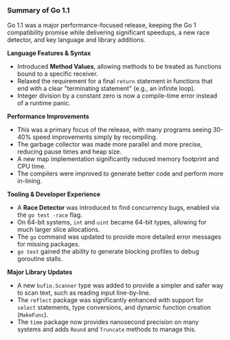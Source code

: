 ### Summary of Go 1.1

Go 1.1 was a major performance-focused release, keeping the Go 1 compatibility promise while delivering significant speedups, a new race detector, and key language and library additions.

**Language Features & Syntax**
*   Introduced **Method Values**, allowing methods to be treated as functions bound to a specific receiver.
*   Relaxed the requirement for a final `return` statement in functions that end with a clear "terminating statement" (e.g., an infinite loop).
*   Integer division by a constant zero is now a compile-time error instead of a runtime panic.

**Performance Improvements**
*   This was a primary focus of the release, with many programs seeing 30-40% speed improvements simply by recompiling.
*   The garbage collector was made more parallel and more precise, reducing pause times and heap size.
*   A new map implementation significantly reduced memory footprint and CPU time.
*   The compilers were improved to generate better code and perform more in-lining.

**Tooling & Developer Experience**
*   A **Race Detector** was introduced to find concurrency bugs, enabled via the `go test -race` flag.
*   On 64-bit systems, `int` and `uint` became 64-bit types, allowing for much larger slice allocations.
*   The `go` command was updated to provide more detailed error messages for missing packages.
*   `go test` gained the ability to generate blocking profiles to debug goroutine stalls.

**Major Library Updates**
*   A new `bufio.Scanner` type was added to provide a simpler and safer way to scan text, such as reading input line-by-line.
*   The `reflect` package was significantly enhanced with support for `select` statements, type conversions, and dynamic function creation (`MakeFunc`).
*   The `time` package now provides nanosecond precision on many systems and adds `Round` and `Truncate` methods to manage this.